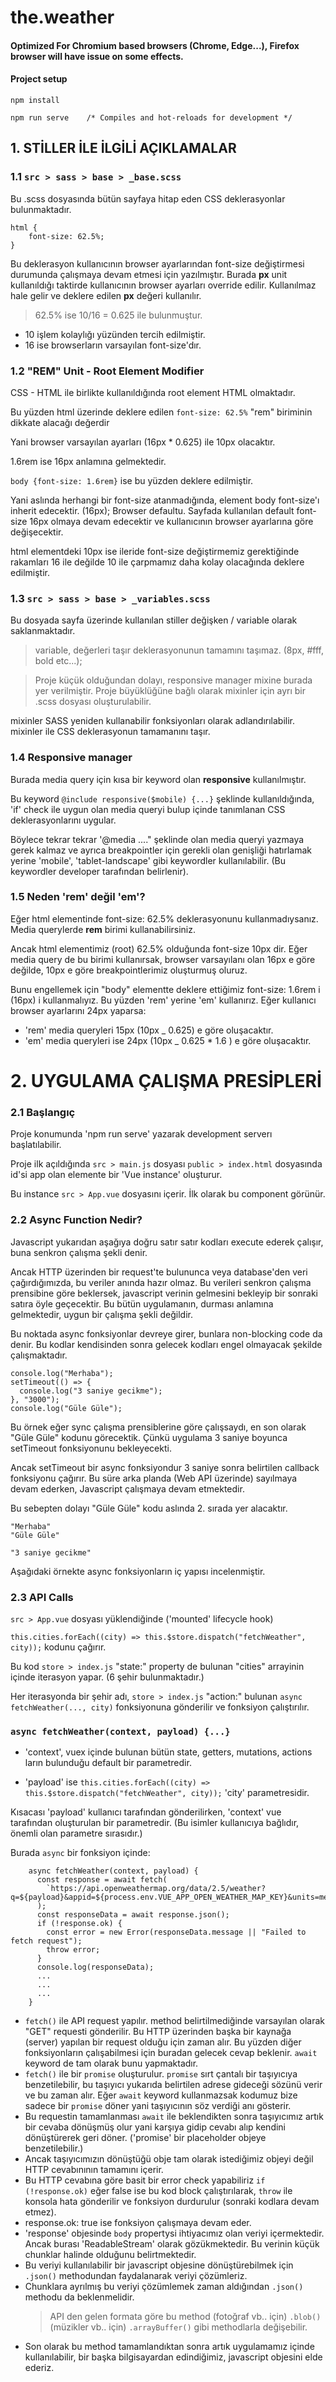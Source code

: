 # the.weather

#### Optimized For Chromium based browsers (Chrome, Edge...), Firefox browser will have issue on some effects.

#### Project setup

```
npm install

npm run serve    /* Compiles and hot-reloads for development */
```


## 1. STİLLER İLE İLGİLİ AÇIKLAMALAR

### 1.1 `src > sass > base > _base.scss`

Bu .scss dosyasında bütün sayfaya hitap eden CSS deklerasyonlar bulunmaktadır.

```
html {
    font-size: 62.5%;
}
```

Bu deklerasyon kullanıcının browser ayarlarından font-size değiştirmesi durumunda çalışmaya devam etmesi için yazılmıştır.
Burada **px** unit kullanıldığı taktirde kullanıcının browser ayarları override edilir. Kullanılmaz hale gelir ve deklere edilen **px** değeri kullanılır.

> 62.5% ise 10/16 = 0.625 ile bulunmuştur.

- 10 işlem kolaylığı yüzünden tercih edilmiştir.
- 16 ise browserların varsayılan font-size'dır.

### 1.2 "REM" Unit - Root Element Modifier

CSS - HTML ile birlikte kullanıldığında root element HTML olmaktadır.

Bu yüzden html üzerinde deklere edilen `font-size: 62.5%` "rem" biriminin dikkate alacağı değerdir

Yani browser varsayılan ayarları (16px \* 0.625) ile 10px olacaktır.

1.6rem ise 16px anlamına gelmektedir.

`body {font-size: 1.6rem}` ise bu yüzden deklere edilmiştir.

Yani aslında herhangi bir font-size atanmadığında, element body font-size'ı inherit edecektir. (16px);
Browser defaultu. Sayfada kullanılan default font-size 16px olmaya devam edecektir ve kullanıcının browser ayarlarına göre değişecektir.

html elementdeki 10px ise ileride font-size değiştirmemiz gerektiğinde rakamları 16 ile değilde 10 ile çarpmamız daha kolay olacağında deklere edilmiştir.

### 1.3 `src > sass > base > _variables.scss`

Bu dosyada sayfa üzerinde kullanılan stiller değişken / variable olarak saklanmaktadır.

> variable, değerleri taşır deklerasyonunun tamamını taşımaz. (8px, #fff, bold etc...);

> Proje küçük olduğundan dolayı, responsive manager mixine burada yer verilmiştir.
> Proje büyüklüğüne bağlı olarak mixinler için ayrı bir .scss dosyası oluşturulabilir.

mixinler SASS yeniden kullanabilir fonksiyonları olarak adlandırılabilir.
mixinler ile CSS deklerasyonun tamamanını taşır.

### 1.4 Responsive manager

Burada media query için kısa bir keyword olan **responsive** kullanılmıştır.

Bu keyword `@include responsive($mobile) {...}` şeklinde kullanıldığında, 'if' check ile uygun olan media queryi bulup içinde tanımlanan CSS deklerasyonlarını uygular.

Böylece tekrar tekrar '@media ...." şeklinde olan media queryi yazmaya gerek kalmaz ve ayrıca breakpointler için gerekli olan genişliği hatırlamak yerine 'mobile', 'tablet-landscape' gibi keywordler kullanılabilir. (Bu keywordler developer tarafından belirlenir).

### 1.5 Neden 'rem' değil 'em'?

Eğer html elementinde font-size: 62.5% deklerasyonunu kullanmadıysanız. Media querylerde **rem** birimi kullanabilirsiniz.

Ancak html elementimiz (root) 62.5% olduğunda font-size 10px dir. Eğer media query de bu birimi kullanırsak, browser varsayılanı olan 16px e göre değilde, 10px e göre breakpointlerimiz oluşturmuş oluruz.

Bunu engellemek için "body" elementte deklere ettiğimiz font-size: 1.6rem i (16px) i kullanmalıyız.
Bu yüzden 'rem' yerine 'em' kullanırız. Eğer kullanıcı browser ayarlarını 24px yaparsa:

- 'rem' media queryleri 15px (10px \_ 0.625) e göre oluşacaktır.
- 'em' media queryleri ise 24px (10px \_ 0.625 \* 1.6 ) e göre oluşacaktır.

# 2. UYGULAMA ÇALIŞMA PRESİPLERİ

### 2.1 Başlangıç

Proje konumunda 'npm run serve' yazarak development serverı başlatılabilir.

Proje ilk açıldığında `src > main.js` dosyası `public > index.html` dosyasında id'si app olan elemente bir 'Vue instance' oluşturur.

Bu instance `src > App.vue` dosyasını içerir. İlk olarak bu component görünür.

### 2.2 Async Function Nedir?

Javascript yukarıdan aşağıya doğru satır satır kodları execute ederek çalışır, buna senkron çalışma şekli denir.

Ancak HTTP üzerinden bir request'te bulununca veya database'den veri çağırdığımızda, bu veriler anında hazır olmaz. Bu verileri senkron çalışma prensibine göre beklersek, javascript verinin gelmesini bekleyip bir sonraki satıra öyle geçecektir.
Bu bütün uygulamanın, durması anlamına gelmektedir, uygun bir çalışma şekli değildir.

Bu noktada async fonksiyonlar devreye girer, bunlara non-blocking code da denir. Bu kodlar kendisinden sonra gelecek kodları engel olmayacak şekilde çalışmaktadır.

```
console.log("Merhaba");
setTimeout(() => {
  console.log("3 saniye gecikme");
}, "3000");
console.log("Güle Güle");
```

Bu örnek eğer sync çalışma prensiblerine göre çalışsaydı, en son olarak "Güle Güle" kodunu görecektik.
Çünkü uygulama 3 saniye boyunca setTimeout fonksiyonunu bekleyecekti.

Ancak setTimeout bir async fonksiyondur 3 saniye sonra belirtilen callback fonksiyonu çağırır. Bu süre arka planda (Web API üzerinde) sayılmaya devam ederken,
Javascript çalışmaya devam etmektedir.

Bu sebepten dolayı "Güle Güle" kodu aslında 2. sırada yer alacaktır.

```
"Merhaba"
"Güle Güle"

"3 saniye gecikme"
```

Aşağıdaki örnekte async fonksiyonların iç yapısı incelenmiştir.

### 2.3 API Calls

`src > App.vue` dosyası yüklendiğinde ('mounted' lifecycle hook)

`this.cities.forEach((city) => this.$store.dispatch("fetchWeather", city));` kodunu çağırır.

Bu kod `store > index.js` "state:" property de bulunan "cities" arrayinin içinde iterasyon yapar. (6 şehir bulunmaktadır.)

Her iterasyonda bir şehir adı, `store > index.js` "action:" bulunan `async fetchWeather(..., city)` fonksiyonuna gönderilir ve fonksiyon çalıştırılır.

### `async fetchWeather(context, payload) {...}`

- 'context', vuex içinde bulunan bütün state, getters, mutations, actions ların bulunduğu default bir parametredir.

- 'payload' ise `this.cities.forEach((city) => this.$store.dispatch("fetchWeather", city));` 'city' parametresidir.

Kısacası 'payload' kullanıcı tarafından gönderilirken, 'context' vue tarafından oluşturulan bir parametredir. (Bu isimler kullanıcıya bağlıdır, önemli olan parametre sırasıdır.)

Burada `async` bir fonksiyon içinde:

```
    async fetchWeather(context, payload) {
      const response = await fetch(
        `https://api.openweathermap.org/data/2.5/weather?q=${payload}&appid=${process.env.VUE_APP_OPEN_WEATHER_MAP_KEY}&units=metric`
      );
      const responseData = await response.json();
      if (!response.ok) {
        const error = new Error(responseData.message || "Failed to fetch request");
        throw error;
      }
      console.log(responseData);
      ...
      ...
      ...
    }
```

- ``fetch()`` ile API request yapılır. method belirtilmediğinde varsayılan olarak "GET" requesti gönderilir. Bu HTTP üzerinden başka bir kaynağa (server) yapılan bir request olduğu için zaman alır. Bu yüzden diğer fonksiyonların çalışabilmesi için buradan gelecek cevap beklenir.
  `await` keyword de tam olarak bunu yapmaktadır.
- ``fetch()`` ile bir `promise` oluşturulur. `promise` sırt çantalı bir taşıyıcıya benzetilebilir, bu taşıyıcı yukarıda belirtilen adrese gideceği sözünü verir ve bu zaman alır. Eğer `await` keyword kullanmazsak kodumuz bize sadece bir `promise` döner yani taşıyıcının söz verdiği anı gösterir.
- Bu requestin tamamlanması ``await`` ile beklendikten sonra taşıyıcımız artık bir cevaba dönüşmüş olur yani karşıya gidip cevabı alıp kendini dönüştürerek geri döner. ('promise' bir placeholder objeye benzetilebilir.)
- Ancak taşıyıcımızın dönüştüğü obje tam olarak istediğimiz objeyi değil HTTP cevabınının tamamını içerir.
- Bu HTTP cevabına göre basit bir error check yapabiliriz `if (!response.ok)` eğer false ise bu kod block çalıştırılarak, `throw` ile konsola hata gönderilir ve fonksiyon durdurulur (sonraki kodlara devam etmez).
- response.ok: true ise fonksiyon çalışmaya devam eder.
- 'response' objesinde `body` propertysi ihtiyacımız olan veriyi içermektedir. Ancak burası 'ReadableStream' olarak gözükmektedir. Bu verinin küçük chunklar halinde olduğunu belirtmektedir.
- Bu veriyi kullanılabilir bir javascript objesine dönüştürebilmek için `.json()` methodundan faydalanarak veriyi çözümleriz.
- Chunklara ayrılmış bu veriyi çözümlemek zaman aldığından `.json()` methodu da beklenmelidir.
  > API den gelen formata göre bu method (fotoğraf vb.. için) `.blob()` (müzikler vb.. için) `.arrayBuffer()` gibi methodlarla değişebilir.
- Son olarak bu method tamamlandıktan sonra artık uygulamamız içinde kullanılabilir, bir başka bilgisayardan edindiğimiz, javascript objesini elde ederiz.
